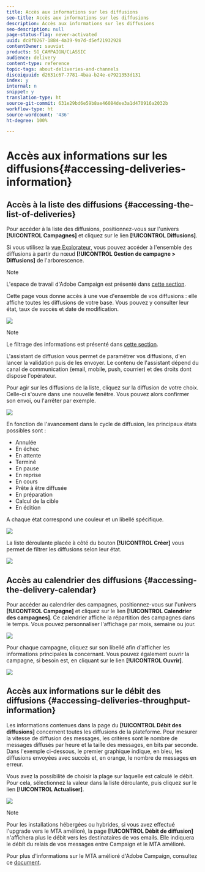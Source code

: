 ```yaml
---
title: Accès aux informations sur les diffusions
seo-title: Accès aux informations sur les diffusions
description: Accès aux informations sur les diffusions
seo-description: null
page-status-flag: never-activated
uuid: dc8f0267-1884-4a39-9a7d-d5ef21932928
contentOwner: sauviat
products: SG_CAMPAIGN/CLASSIC
audience: delivery
content-type: reference
topic-tags: about-deliveries-and-channels
discoiquuid: d2631c67-7781-4baa-b24e-e7921353d131
index: y
internal: n
snippet: y
translation-type: ht
source-git-commit: 631e29bd6e59b8ae46084dee3a1d470916a2032b
workflow-type: ht
source-wordcount: '436'
ht-degree: 100%

---
```



# Accès aux informations sur les diffusions{#accessing-deliveries-information}

## Accès à la liste des diffusions {#accessing-the-list-of-deliveries}

Pour accéder à la liste des diffusions, positionnez-vous sur l&#39;univers **[!UICONTROL Campagnes]** et cliquez sur le lien **[!UICONTROL Diffusions]**.

Si vous utilisez la [vue Explorateur](../../platform/using/adobe-campaign-workspace.md#about-adobe-campaign-explorer), vous pouvez accéder à l&#39;ensemble des diffusions à partir du nœud **[!UICONTROL Gestion de campagne > Diffusions]** de l&#39;arborescence.

>[!NOTE]
>
>L&#39;espace de travail d&#39;Adobe Campaign est présenté dans [cette section](../../platform/using/adobe-campaign-workspace.md).

Cette page vous donne accès à une vue d&#39;ensemble de vos diffusions : elle affiche toutes les diffusions de votre base. Vous pouvez y consulter leur état, taux de succès et date de modification.

![](assets/d_ncs_user_filter_interface_delivery01.png)

>[!NOTE]
>
>Le filtrage des informations est présenté dans [cette section](../../platform/using/filtering-options.md).

L&#39;assistant de diffusion vous permet de paramétrer vos diffusions, d&#39;en lancer la validation puis de les envoyer. Le contenu de l&#39;assistant dépend du canal de communication (email, mobile, push, courrier) et des droits dont dispose l&#39;opérateur.

Pour agir sur les diffusions de la liste, cliquez sur la diffusion de votre choix. Celle-ci s&#39;ouvre dans une nouvelle fenêtre. Vous pouvez alors confirmer son envoi, ou l&#39;arrêter par exemple.

![](assets/s_ncs_user_interface_delivery02.png)

En fonction de l&#39;avancement dans le cycle de diffusion, les principaux états possibles sont :

* Annulée
* En échec
* En attente
* Terminé
* En pause
* En reprise
* En cours
* Prête à être diffusée
* En préparation
* Calcul de la cible
* En édition

A chaque état correspond une couleur et un libellé spécifique.

![](assets/s_ncs_user_status_campaigns_120.png)

La liste déroulante placée à côté du bouton **[!UICONTROL Créer]** vous permet de filtrer les diffusions selon leur état.

![](assets/delivery_filter_status.png)

## Accès au calendrier des diffusions {#accessing-the-delivery-calendar}

Pour accéder au calendrier des campagnes, positionnez-vous sur l&#39;univers **[!UICONTROL Campagne]** et cliquez sur le lien **[!UICONTROL Calendrier des campagnes]**. Ce calendrier affiche la répartition des campagnes dans le temps. Vous pouvez personnaliser l&#39;affichage par mois, semaine ou jour.

![](assets/s_ncs_user_interface_delivery04.png)

Pour chaque campagne, cliquez sur son libellé afin d&#39;afficher les informations principales la concernant. Vous pouvez également ouvrir la campagne, si besoin est, en cliquant sur le lien **[!UICONTROL Ouvrir]**.

![](assets/s_ncs_user_interface_delivery05.png)

## Accès aux informations sur le débit des diffusions {#accessing-deliveries-throughput-information}

Les informations contenues dans la page du **[!UICONTROL Débit des diffusions]** concernent toutes les diffusions de la plateforme. Pour mesurer la vitesse de diffusion des messages, les critères sont le nombre de messages diffusés par heure et la taille des messages, en bits par seconde. Dans l&#39;exemple ci-dessous, le premier graphique indique, en bleu, les diffusions envoyées avec succès et, en orange, le nombre de messages en erreur.

Vous avez la possibilité de choisir la plage sur laquelle est calculé le débit. Pour cela, sélectionnez la valeur dans la liste déroulante, puis cliquez sur le lien **[!UICONTROL Actualiser]**.

![](assets/s_ncs_user_interface_delivery06.png)

>[!NOTE]
>
>Pour les installations hébergées ou hybrides, si vous avez effectué l&#39;upgrade vers le MTA amélioré, la page **[!UICONTROL Débit de diffusion]** n&#39;affichera plus le débit vers les destinataires de vos emails. Elle indiquera le débit du relais de vos messages entre Campaign et le MTA amélioré.
>
>Pour plus d&#39;informations sur le MTA amélioré d&#39;Adobe Campaign, consultez ce [document](https://helpx.adobe.com/fr/campaign/kb/acc-campaign-enhanced-mta.html).